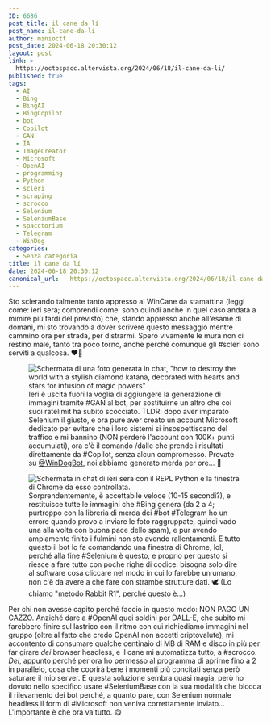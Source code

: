 ```yaml
---
ID: 6686
post_title: il cane da lí
post_name: il-cane-da-li
author: minioctt
post_date: 2024-06-18 20:30:12
layout: post
link: >
  https://octospacc.altervista.org/2024/06/18/il-cane-da-li/
published: true
tags:
  - AI
  - Bing
  - BingAI
  - BingCopilot
  - bot
  - Copilot
  - GAN
  - IA
  - ImageCreator
  - Microsoft
  - OpenAI
  - programming
  - Python
  - scleri
  - scraping
  - scrocco
  - Selenium
  - SeleniumBase
  - spacctorium
  - Telegram
  - WinDog
categories:
  - Senza categoria
title: il cane da lí
date: 2024-06-18 20:30:12
canonical_url:   https://octospacc.altervista.org/2024/06/18/il-cane-da-li/
---
```

<!-- wp:paragraph -->
<p>Sto sclerando talmente tanto appresso al WinCane da stamattina (leggi come: ieri sera; comprendi come: sono quindi anche in quel caso andata a mimire più tardi del previsto) che, stando appresso anche all'esame di domani, mi sto trovando a dover scrivere questo messaggio mentre cammino ora per strada, per distrarmi. Spero vivamente le mura non ci restino male, tanto tra poco torno, anche perché comunque gli #scleri sono serviti a qualcosa. ❤️‍🔥</p>
<!-- /wp:paragraph -->

<!-- wp:paragraph -->
<p></p>
<!-- /wp:paragraph -->

<!-- wp:image {"id":6684,"sizeSlug":"large","linkDestination":"none"} -->
<figure class="wp-block-image size-large"><img src="{{site.cdnurl}}/assets/uploads/2024/06/screenshot_2024-06-18-19-50-42-695_us7982096856015024967-800x1440.jpg" alt="Schermata di una foto generata in chat, &quot;how to destroy the world with a stylish diamond katana, decorated with hearts and stars for infusion of magic powers&quot;" class="wp-image-6684"/><figcaption class="wp-element-caption">Ieri è uscita fuori la voglia di aggiungere la generazione di immagini tramite #GAN al bot, per sostituirne un altro che coi suoi ratelimit ha subito scocciato. TLDR: dopo aver imparato Selenium il giusto, e ora pure aver creato un account Microsoft dedicato per evitare che i loro sistemi si insospettiscano del traffico e mi bannino (NON perderò l'account con 100K+ punti accumulati), ora c'è il comando /dalle che prende i risultati direttamente da #Copilot, senza alcun compromesso. Provate su <a href="https://t.me/WinDogBot">@WinDogBot</a>, noi abbiamo generato merda per ore... 💩</figcaption></figure>
<!-- /wp:image -->

<!-- wp:paragraph -->
<p></p>
<!-- /wp:paragraph -->

<!-- wp:image {"id":6685,"sizeSlug":"large","linkDestination":"none"} -->
<figure class="wp-block-image size-large"><img src="{{site.cdnurl}}/assets/uploads/2024/06/screenshot_2024-06-18-20-26-36-777_us7070428196772195855-960x1023.jpg" alt="Schermata in chat di ieri sera con il REPL Python e la finestra di Chrome da esso controllata." class="wp-image-6685"/><figcaption class="wp-element-caption">Sorprendentemente, è accettabile veloce (10-15 secondi?), e restituisce tutte le immagini che #Bing genera (da 2 a 4; purtroppo con la libreria di merda dei #bot #Telegram ho un errore quando provo a inviare le foto raggruppate, quindi vado una alla volta con buona pace dello spam), e pur avendo ampiamente finito i fulmini non sto avendo rallentamenti. E tutto questo il bot lo fa comandando una finestra di Chrome, lol, perché alla fine #Selenium è questo, e proprio per questo si riesce a fare tutto con poche righe di codice: bisogna solo dire al software cosa cliccare nel modo in cui lo farebbe un umano, non c'è da avere a che fare con strambe strutture dati. 🕊️ (Lo chiamo "metodo Rabbit R1", perché questo è…)</figcaption></figure>
<!-- /wp:image -->

<!-- wp:paragraph -->
<p></p>
<!-- /wp:paragraph -->

<!-- wp:paragraph -->
<p>Per chi non avesse capito perché faccio in questo modo: NON PAGO UN CAZZO. Anziché dare a #OpenAI quei soldini per DALL-E, che subito mi farebbero finire sul lastrico con il ritmo con cui richiediamo immagini nel gruppo (oltre al fatto che credo OpenAI non accetti criptovalute), mi accontento di consumare qualche centinaio di MB di RAM e disco in più per far girare <em>dei</em> browser headless, e il cane mi automatizza tutto, a #scrocco. <em>Dei</em>, appunto perché per ora ho permesso al programma di aprirne fino a 2 in parallelo, cosa che coprirà bene i momenti più concitati senza però saturare il mio server. E questa soluzione sembra quasi magia, però ho dovuto nello specifico usare #SeleniumBase con la sua modalità che blocca il rilevamento dei bot perché, a quanto pare, con Selenium normale headless il form di #Microsoft non veniva correttamente inviato... L'importante è che ora va tutto. 😋</p>
<!-- /wp:paragraph -->